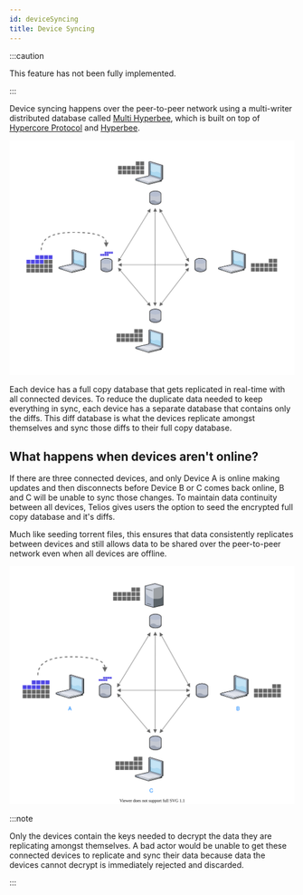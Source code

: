 ```yaml
---
id: deviceSyncing
title: Device Syncing
---
```

:::caution

This feature has not been fully implemented.

:::

Device syncing happens over the peer-to-peer network using a multi-writer distributed database called [Multi Hyperbee](https://github.com/tradle/multi-hyperbee), which is built on top of [Hypercore Protocol](https://hypercore-protocol.org/) and [Hyperbee](https://github.com/hypercore-protocol/hyperbee).


![](../static/img/Device_Syncing.svg)

Each device has a full copy database that gets replicated in real-time with all connected devices. To reduce the duplicate data needed to keep everything in sync, each device  has a separate database that contains only the diffs. This diff database is what the devices replicate amongst themselves and sync those diffs to their full copy database.


## What happens when devices aren't online?
If there are three connected devices, and only Device A is online making updates and then disconnects before Device B or C comes back online, B and C will be unable to sync those changes. To maintain data continuity between all devices, Telios gives users the option to seed the encrypted full copy database and it's diffs.

Much like seeding torrent files, this ensures that data consistently replicates between devices and still allows data to be shared over the peer-to-peer network even when all devices are offline.

![](../static/img/Device_Syncing_Server.svg)

:::note

Only the devices contain the keys needed to decrypt the data they are replicating amongst themselves. A bad actor would be unable to get these connected devices to replicate and sync their data because data the devices cannot decrypt is immediately rejected and discarded.

:::
